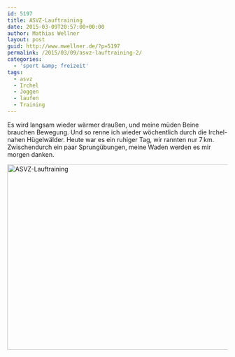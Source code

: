 ```yaml
---
id: 5197
title: ASVZ-Lauftraining
date: 2015-03-09T20:57:00+00:00
author: Mathias Wellner
layout: post
guid: http://www.mwellner.de/?p=5197
permalink: /2015/03/09/asvz-lauftraining-2/
categories:
  - 'sport &amp; freizeit'
tags:
  - asvz
  - Irchel
  - Joggen
  - laufen
  - Training
---
```

Es wird langsam wieder wärmer draußen, und meine müden Beine brauchen Bewegung. Und so renne ich wieder wöchentlich durch die Irchel-nahen Hügelwälder. Heute war es ein ruhiger Tag, wir rannten nur 7&thinsp;km. Zwischendurch ein paar Sprungübungen, meine Waden werden es mir morgen danken. 

[<img src="/wp-uploads/2015/03/asvz-1024x511.png" alt="ASVZ-Lauftraining" width="850" height="424" class="alignleft size-large wp-image-5196" srcset="http://www.mwellner.de/wp-uploads/2015/03/asvz-1024x511.png 1024w, http://www.mwellner.de/wp-uploads/2015/03/asvz-300x149.png 300w, http://www.mwellner.de/wp-uploads/2015/03/asvz-250x124.png 250w, http://www.mwellner.de/wp-uploads/2015/03/asvz-150x74.png 150w" sizes="(max-width: 850px) 100vw, 850px" />](/wp-uploads/2015/03/asvz.png)